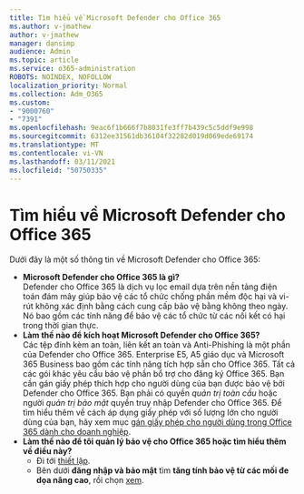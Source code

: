 ```yaml
---
title: Tìm hiểu về Microsoft Defender cho Office 365
ms.author: v-jmathew
author: v-jmathew
manager: dansimp
audience: Admin
ms.topic: article
ms.service: o365-administration
ROBOTS: NOINDEX, NOFOLLOW
localization_priority: Normal
ms.collection: Adm_O365
ms.custom:
- "9000760"
- "7391"
ms.openlocfilehash: 9eac6f1b666f7b8031fe3ff7b439c5c5ddf9e998
ms.sourcegitcommit: 6312ee31561db36104f32282d019d069ede69174
ms.translationtype: MT
ms.contentlocale: vi-VN
ms.lasthandoff: 03/11/2021
ms.locfileid: "50750335"
---
```

# <a name="learn-about-microsoft-defender-for-office-365"></a>Tìm hiểu về Microsoft Defender cho Office 365

Dưới đây là một số thông tin về Microsoft Defender cho Office 365:

- **Microsoft Defender cho Office 365 là gì?**  
    Defender cho Office 365 là dịch vụ lọc email dựa trên nền tảng điện toán đám mây giúp bảo vệ các tổ chức chống phần mềm độc hại và vi-rút không xác định bằng cách cung cấp bảo vệ bằng không theo ngày. Nó bao gồm các tính năng để bảo vệ các tổ chức từ các nối kết có hại trong thời gian thực.
- **Làm thế nào để kích hoạt Microsoft Defender cho Office 365?**  
    Các tệp đính kèm an toàn, liên kết an toàn và Anti-Phishing là một phần của Defender cho Office 365. Enterprise E5, A5 giáo dục và Microsoft 365 Business bao gồm các tính năng tích hợp sẵn cho Office 365. Tất cả các gói khác yêu cầu bảo vệ phần bổ trợ cho đăng ký Office 365. Bạn cần gán giấy phép thích hợp cho người dùng của bạn được bảo vệ bởi Defender cho Office 365. Bạn phải có quyền *quản trị toàn cầu* hoặc người *quản trị bảo mật* quyền truy nhập Defender cho Office 365. Để tìm hiểu thêm về cách áp dụng giấy phép với số lượng lớn cho người dùng của bạn, hãy xem mục [gán giấy phép cho người dùng trong Office 365 dành cho doanh nghiệp](https://go.microsoft.com/fwlink/?linkid=2093435).
- **Làm thế nào để tôi quản lý bảo vệ cho Office 365 hoặc tìm hiểu thêm về điều này?**  
  - Đi tới [thiết lập](https://go.microsoft.com/fwlink/p/?linkid=2075721).  
  - Bên dưới **đăng nhập và bảo mật** tìm **tăng tính bảo vệ từ các mối đe dọa nâng cao**, rồi chọn [xem](https://go.microsoft.com/fwlink/?linkid=2109302).
